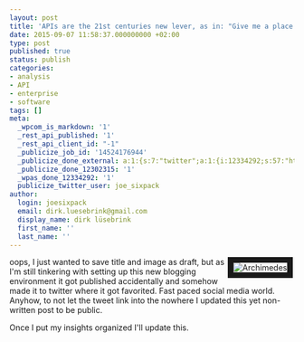 ```yaml
---
layout: post
title: 'APIs are the 21st centuries new lever, as in: "Give me a place to stand and I will move the earth"'
date: 2015-09-07 11:58:37.000000000 +02:00
type: post
published: true
status: publish
categories:
- analysis
- API
- enterprise
- software
tags: []
meta:
  _wpcom_is_markdown: '1'
  _rest_api_published: '1'
  _rest_api_client_id: "-1"
  _publicize_job_id: '14524176944'
  _publicize_done_external: a:1:{s:7:"twitter";a:1:{i:12334292;s:57:"https://twitter.com/joe_sixpack/status/640807955307204608";}}
  _publicize_done_12302315: '1'
  _wpas_done_12334292: '1'
  publicize_twitter_user: joe_sixpack
author:
  login: joesixpack
  email: dirk.luesebrink@gmail.com
  display_name: dirk lüsebrink
  first_name: ''
  last_name: ''
---
```

<img src="{{ site.baseurl }}/assets/archsteun.jpg" alt="Archimedes" style="float:right;" align="left" border="10"/>

oops, I just wanted to save title and image as draft, but as I'm still tinkering with setting up this new blogging environment it got published accidentally and somehow made it to twitter where it got favorited. Fast paced social media world. Anyhow, to not let the tweet link into the nowhere I updated this yet non-written post to be public.

Once I put my insights organized I'll update this.
